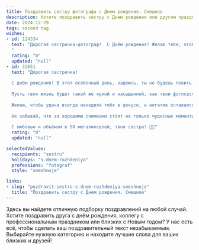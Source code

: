 ```yaml
---
title: Поздравить сестру фотографа c Днем рождения. Смешное
description: Хотите поздравить сестру c Днем рождения или другим праздником? Наш ИИ создаст незабываемое поздравление, а вы обязательно выделитесь среди других.  
date: 2024-12-29
tags: second tag
wishes:
- id: 124334
  text: "Дорогая сестричка-фотограф!  С Днём рождения! Желаю тебе, чтобы в твоей жизни было столько ярких моментов, что тебе не хватит терабайтов памяти, чтобы их все запечатлеть!  Пусть твой объектив всегда будет направлен на счастье, а фотоальбом жизни будет полон смешных, красивых и незабываемых кадров!  И помни, главное – не переборщить с фильтрами в реальной жизни! 😉
  "
  rating: "0"
  updated: "null"
- id: 32651
  text: "Дорогая сестричка!
  
  С днём рождения! В этот особенный день, надеюсь, ты не будешь ловить редкие моменты счастья в объективе, а просто наслаждаться ими на все 360 градусов!
  
  Пусть твоя жизнь будет такой же яркой и насыщенной, как твои фотосессии, а каждое мгновение — настолько фотогеничным, что даже Instagram не сможет устоять!
  
  Желаю, чтобы удача всегда находила тебя в фокусе, а негатив оставался на фото только в виде фильтров! Пусть клише «отражение души» оправдывает себя не только в твоих кадрах, но и в жизни: радость, тепло и смех — пусть сияют в твоих глазах и другом не нуждается!
  
  Не забывай, что за хорошими снимками стоят не только чудесные моменты, но и тёплые отношения. Так что давай и дальше создавать самые смешные и запоминающиеся фотоприключения вместе!
  
  С любовью и объёмом в 50 мегапикселей, твоя сестра! 📸🎉"
  rating: "0"
  updated: "null"

selectedValues:
  recipients: "sestru"
  holidays: "s-dnem-rozhdeniya"
  professions: "fotograf"
  style: "smeshnoje"

links:
- slug: "pozdravit-sestru-s-dnem-rozhdeniya-smeshnoje"
  title: "Поздравить сестру c Днем рождения. Смешное"
---
```


Здесь вы найдете отличную подборку поздравлений на любой случай.
Хотите поздравить друга с днём рождения, коллегу с профессиональным праздником или близких с Новым годом? У нас есть всё, чтобы сделать ваш поздравительный текст незабываемым. Выбирайте нужную категорию и находите лучшие слова для ваших близких и друзей!
